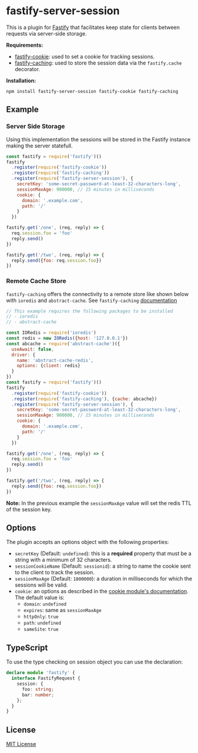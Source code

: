 # fastify-server-session

This is a plugin for [Fastify](https://fastify.io/) that facilitates keep state
for clients between requests via server-side storage.

**Requirements:**

+ [fastify-cookie](https://www.npmjs.com/package/fastify-cookie): used to set
a cookie for tracking sessions.
+ [fastify-caching](https://www.npmjs.com/package/fastify-caching): used to
store the session data via the `fastify.cache` decorator.


**Installation:**

```
npm install fastify-server-session fastify-cookie fastify-caching
```

## Example

### Server Side Storage

Using this implementation the sessions will be stored in the Fastify instance
making the server statefull.

```js
const fastify = require('fastify')()
fastify
  .register(require('fastify-cookie'))
  .register(require('fastify-caching'))
  .register(require('fastify-server-session'), {
    secretKey: 'some-secret-password-at-least-32-characters-long',
    sessionMaxAge: 900000, // 15 minutes in milliseconds
    cookie: {
      domain: '.example.com',
      path: '/'
    }
  })

fastify.get('/one', (req, reply) => {
  req.session.foo = 'foo'
  reply.send()
})

fastify.get('/two', (req, reply) => {
  reply.send({foo: req.session.foo})
})
```

### Remote Cache Store

`fastify-caching` offers the connectivity to a remote store like shown below with `ioredis` and `abstract-cache`.
See `fastify-caching` [documentation](https://github.com/fastify/fastify-caching)


```js
// This example requires the following packages to be installed
// - ioredis
// - abstract-cache

const IORedis = require('ioredis')
const redis = new IORedis({host: '127.0.0.1'})
const abcache = require('abstract-cache')({
  useAwait: false,
  driver: {
    name: 'abstract-cache-redis',
    options: {client: redis}
  }
})
const fastify = require('fastify')()
fastify
  .register(require('fastify-cookie'))
  .register(require('fastify-caching'), {cache: abcache})
  .register(require('fastify-server-session'), {
    secretKey: 'some-secret-password-at-least-32-characters-long',
    sessionMaxAge: 900000, // 15 minutes in milliseconds
    cookie: {
      domain: '.example.com',
      path: '/'
    }
  })

fastify.get('/one', (req, reply) => {
  req.session.foo = 'foo'
  reply.send()
})

fastify.get('/two', (req, reply) => {
  reply.send({foo: req.session.foo})
})
```

**Note:** In the previous example the `sessionMaxAge` value will set the redis TTL of the session key.

## Options

The plugin accepts an options object with the following properties:

+ `secretKey` (Default: `undefined`): this is a **required** property that must
be a string with a minimum of 32 characters.
+ `sessionCookieName` (Default: `sessionid`): a string to name the cookie sent
to the client to track the session.
+ `sessionMaxAge` (Default: `1800000`): a duration in milliseconds for which
the sessions will be valid.
+ `cookie`: an options as described in the [cookie module's documentation][cookiedoc].
The default value is:
    * `domain`: `undefined`
    * `expires`: same as `sessionMaxAge`
    * `httpOnly`: `true`
    * `path`: `undefined`
    * `sameSite`: `true`

[cookiedoc]: https://www.npmjs.com/package/cookie#options-1

## TypeScript

To use the type checking on session object you can use the declaration:

```typescript
declare module 'fastify' {
  interface FastifyRequest {
    session: {
      foo: string;
      bar: number;
    };
  }
}
```

## License

[MIT License](http://jsumners.mit-license.org/)
